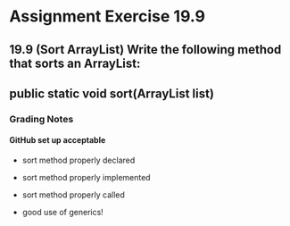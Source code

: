 # Assignment Exercise 19.9

## 19.9 (Sort ArrayList) Write the following method that sorts an ArrayList:

## public static <E> void sort(ArrayList<E> list)

### Grading Notes

#### GitHub set up acceptable

- sort method properly declared
- sort method properly implemented
- sort method properly called

- good use of generics!
